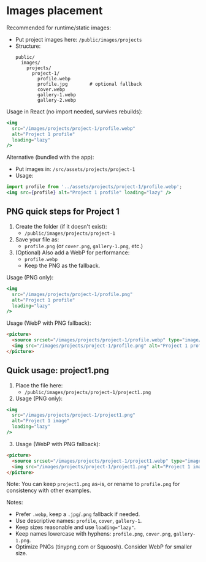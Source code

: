 # Images placement

Recommended for runtime/static images:
- Put project images here: `/public/images/projects`
- Structure:
  ```
  public/
    images/
      projects/
        project-1/
          profile.webp
          profile.jpg        # optional fallback
          cover.webp
          gallery-1.webp
          gallery-2.webp
  ```

Usage in React (no import needed, survives rebuilds):
```jsx
<img
  src="/images/projects/project-1/profile.webp"
  alt="Project 1 profile"
  loading="lazy"
/>
```

Alternative (bundled with the app):
- Put images in: `/src/assets/projects/project-1`
- Usage:
```jsx
import profile from '../assets/projects/project-1/profile.webp';
<img src={profile} alt="Project 1 profile" loading="lazy" />
```

## PNG quick steps for Project 1
1. Create the folder (if it doesn't exist):
   - `/public/images/projects/project-1`
2. Save your file as:
   - `profile.png` (or `cover.png`, `gallery-1.png`, etc.)
3. (Optional) Also add a WebP for performance:
   - `profile.webp`
   - Keep the PNG as the fallback.

Usage (PNG only):
```jsx
<img
  src="/images/projects/project-1/profile.png"
  alt="Project 1 profile"
  loading="lazy"
/>
```

Usage (WebP with PNG fallback):
```html
<picture>
  <source srcset="/images/projects/project-1/profile.webp" type="image/webp" />
  <img src="/images/projects/project-1/profile.png" alt="Project 1 profile" loading="lazy" />
</picture>
```

## Quick usage: project1.png
1. Place the file here:
   - `/public/images/projects/project-1/project1.png`
2. Usage (PNG only):
```jsx
<img
  src="/images/projects/project-1/project1.png"
  alt="Project 1 image"
  loading="lazy"
/>
```
3. Usage (WebP with PNG fallback):
```html
<picture>
  <source srcset="/images/projects/project-1/project1.webp" type="image/webp" />
  <img src="/images/projects/project-1/project1.png" alt="Project 1 image" loading="lazy" />
</picture>
```

Note: You can keep `project1.png` as-is, or rename to `profile.png` for consistency with other examples.

Notes:
- Prefer `.webp`, keep a `.jpg`/`.png` fallback if needed.
- Use descriptive names: `profile`, `cover`, `gallery-1`.
- Keep sizes reasonable and use `loading="lazy"`.
- Keep names lowercase with hyphens: `profile.png`, `cover.png`, `gallery-1.png`.
- Optimize PNGs (tinypng.com or Squoosh). Consider WebP for smaller size.
